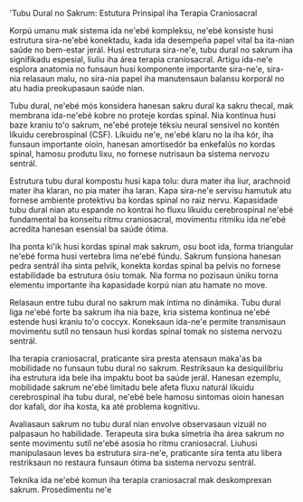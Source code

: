 'Tubu Dural no Sakrum: Estutura Prinsipal iha Terapia Craniosacral

Korpú umanu mak sistema ida ne'ebé kompleksu, ne'ebé konsiste husi estrutura sira-ne'ebé konektadu, kada ida desempeña papel vital ba ita-nian saúde no bem-estar jerál. Husi estrutura sira-ne'e, tubu dural no sakrum iha signifikadu espesial, liuliu iha área terapia craniosacral. Artigu ida-ne'e esplora anatomia no funsaun husi komponente importante sira-ne'e, sira-nia relasaun malu, no sira-nia papel iha manutensaun balansu korporál no atu hadia preokupasaun saúde nian.

Tubu dural, ne'ebé mós konsidera hanesan sakru dural ka sakru thecal, mak membrana ida-ne'ebé kobre no proteje kordas spinal. Nia kontinua husi baze kraniu to'o sakrum, ne'ebé proteje téksiu neural sensivel no kontén líkuidu cerebrospinal (CSF). Líkuidu ne'e, ne'ebé klaru no la iha kór, iha funsaun importante oioin, hanesan amortisedór ba enkefalús no kordas spinal, hamosu produtu lixu, no fornese nutrisaun ba sistema nervozu sentrál.

Estrutura tubu dural kompostu husi kapa tolu: dura mater iha liur, arachnoid mater iha klaran, no pia mater iha laran. Kapa sira-ne'e servisu hamutuk atu fornese ambiente protektivu ba kordas spinal no raiz nervu. Kapasidade tubu dural nian atu espande no kontrai ho fluxu líkuidu cerebrospinal ne'ebé fundamental ba konseitu ritmu craniosacral, movimentu ritmiku ida ne'ebé acredita hanesan esensial ba saúde ótima.

Iha ponta ki'ik husi kordas spinal mak sakrum, osu boot ida, forma triangular ne'ebé forma husi vertebra lima ne'ebé fúndu. Sakrum funsiona hanesan pedra sentrál iha sinta pelvik, konekta kordas spinal ba pelvis no fornese estabilidade ba estrutura ósiu tomak. Nia forma no pozisaun úniku torna elementu importante iha kapasidade korpú nian atu hamate no move.

Relasaun entre tubu dural no sakrum mak íntima no dinámika. Tubu dural liga ne'ebé forte ba sakrum iha nia baze, kria sistema kontinua ne'ebé estende husi kraniu to'o coccyx. Koneksaun ida-ne'e permite transmisaun movimentu sutíl no tensaun husi kordas spinal tomak no sistema nervozu sentrál.

Iha terapia craniosacral, praticante sira presta atensaun maka'as ba mobilidade no funsaun tubu dural no sakrum. Restriksaun ka desiquilíbriu iha estrutura ida bele iha impaktu boot ba saúde jerál. Hanesan ezemplu, mobilidade sakrum ne'ebé limitadu bele afeta fluxu naturál líkuidu cerebrospinal iha tubu dural, ne'ebé bele hamosu sintomas oioin hanesan dor kafali, dor iha kosta, ka até problema kognitivu.

Avaliasaun sakrum no tubu dural nian envolve observasaun vizuál no palpasaun ho habilidade. Terapeuta sira buka simetria iha área sakrum no sente movimentu sutíl ne'ebé asosia ho ritmu craniosacral. Liuhusi manipulasaun leves ba estrutura sira-ne'e, praticante sira tenta atu libera restriksaun no restaura funsaun ótima ba sistema nervozu sentrál.

Teknika ida ne'ebé komun iha terapia craniosacral mak deskomprexan sakrum. Prosedimentu ne'e